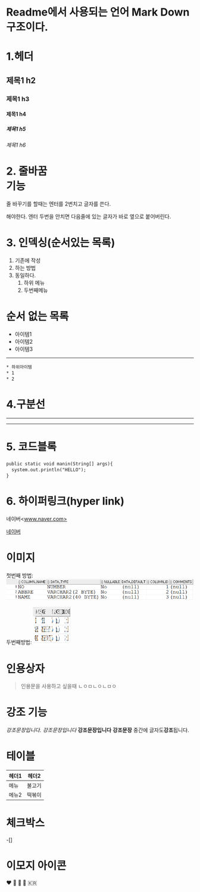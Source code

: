 # Readme에서 사용되는 언어 Mark Down 구조이다.
# 1.헤더
## 제목1 h2
### 제목1 h3
#### 제목1 h4
##### 제목1 h5
###### 제목1 h6
# 2. 줄바꿈<br>기능
줄 바꾸기를 할때는 엔터를 2번치고 글자를 쓴다.

해야한다.
엔터 두번을 안치면 다음줄에 있는 글자가 바로
옆으로 붙어버린다.
# 3. 인덱싱(순서있는 목록)
1. 기존에 작성
2. 하는 방법
3. 동일하다.
   1. 하위 메뉴
   2. 두번째메뉴
# 순서 없는 목록
* 아이템1
* 아이템2
* 아이템3
___
    * 하위아이템
    * 1
    * 2

 # 4.구분선
___
***

# 5. 코드블록
```
public static void manin(String[] args){
  system.out.println("HELLO");
}
```

# 6. 하이퍼링크(hyper link)
네이버<www.naver.com>

[네이버](www.naver.com)

# 이미지
첫번째 방법: ![오라클 테스팅](Image/hello.PNG)

두번째방법: <img src="Image/hello.PNG" width= 100px height=100px>

# 인용상자
> 인용문을 사용하고 싶을때
> ㄴㅇㅁㄴㅇㄴㅁㅇ

# 강조 기능
*강조문장입니다.*
_강조문장입니다_
**강조문장입니다**
__강조문장__
중간에 글자도**강조**됩니다.

# 테이블
헤더1 | 헤더2
----|----
메뉴 | 불고기
메뉴2| 떡볶이

# 체크박스
-[]

# 이모지 아이콘
❤
🏴󠁧󠁢󠁷󠁬󠁳󠁿
💫
💙
🇰🇷









 
  
  

